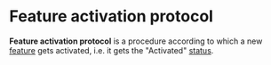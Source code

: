 # Feature activation protocol

**Feature activation protocol** is a procedure according to which a new [feature](/waves-node/features/feature.md) gets activated, i.e. it gets the "Activated" [status](/waves-node/features/feature.md).
